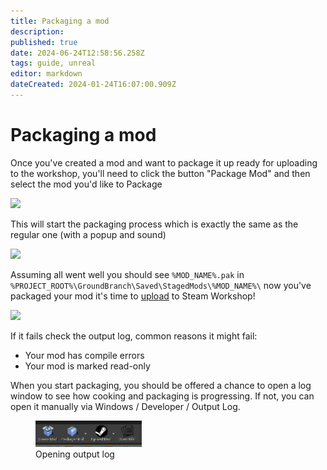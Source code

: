 ```yaml
---
title: Packaging a mod
description: 
published: true
date: 2024-06-24T12:58:56.258Z
tags: guide, unreal
editor: markdown
dateCreated: 2024-01-24T16:07:00.909Z
---
```


# Packaging a mod

Once you've created a mod and want to package it up ready for uploading to the workshop, you'll need to click the button "Package Mod" and then select the mod you'd like to Package

![](/images/packaging-a-mod/toolbar_package_a_mod_2.png)

This will start the packaging process which is exactly the same as the regular one (with a popup and sound)

![](/images/packaging-a-mod/packaging-mod.png)

Assuming all went well you should see `%MOD_NAME%.pak` in `%PROJECT_ROOT%\GroundBranch\Saved\StagedMods\%MOD_NAME%\` now you've packaged your mod it's time to [upload](/modding/sdk/uploading-a-mod) to Steam Workshop!

![](/images/packaging-a-mod/packaged-mod.png)

If it fails check the output log, common reasons it might fail:

-   Your mod has compile errors
-   Your mod is marked read-only

When you start packaging, you should be offered a chance to open a log window to see how cooking and packaging is progressing. If not, you can open it manually via Windows / Developer / Output Log.

<figure>
<img src="/images/sdk/modkit_moddingbuttons.jpg" width="40%" alt="Screenshot"/>
<figcaption>Opening output log</figcaption>
</figure>
